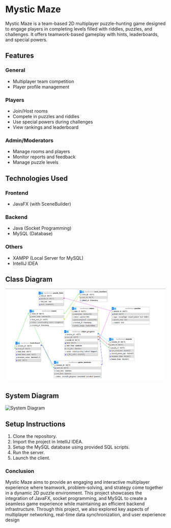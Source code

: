 # Mystic Maze

Mystic Maze is a team-based 2D multiplayer puzzle-hunting game designed to engage players in completing levels filled with riddles, puzzles, and challenges. It offers teamwork-based gameplay with hints, leaderboards, and special powers.

## Features

### General
- Multiplayer team competition
- Player profile management

### Players
- Join/Host rooms
- Compete in puzzles and riddles
- Use special powers during challenges
- View rankings and leaderboard

### Admin/Moderators
- Manage rooms and players
- Monitor reports and feedback
- Manage puzzle levels

## Technologies Used

### Frontend
- JavaFX (with SceneBuilder)

### Backend
- Java (Socket Programming)
- MySQL (Database)

### Others
- XAMPP (Local Server for MySQL)
- IntelliJ IDEA

## Class Diagram

![Class Diagram](MysticMaze/MysticMaze/target/classes/com/example/mysticmaze/images/ClassDiagram.png)


## System Diagram

![System Diagram](docs/class-diagram.png)


## Setup Instructions

1. Clone the repository.
2. Import the project in IntelliJ IDEA.
3. Setup the MySQL database using provided SQL scripts.
4. Run the server.
5. Launch the client.

### Conclusion 


Mystic Maze aims to provide an engaging and interactive multiplayer experience where teamwork, problem-solving, and strategy come together in a dynamic 2D puzzle environment. This project showcases the integration of JavaFX, socket programming, and MySQL to create a seamless game experience while maintaining an efficient backend infrastructure.
Through this project, we also explored key aspects of multiplayer networking, real-time data synchronization, and user experience design

